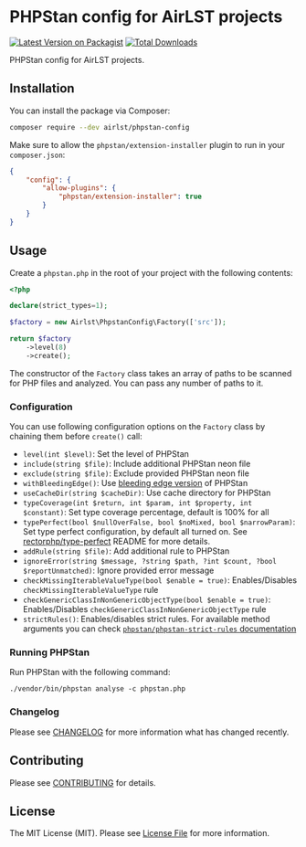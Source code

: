 # PHPStan config for AirLST projects

[![Latest Version on Packagist](https://img.shields.io/packagist/v/airlst/phpstan-config.svg?style=flat-square)](https://packagist.org/packages/airlst/phpstan-config)
[![Total Downloads](https://img.shields.io/packagist/dt/airlst/phpstan-config.svg?style=flat-square)](https://packagist.org/packages/airlst/phpstan-config)

PHPStan config for AirLST projects.

## Installation

You can install the package via Composer:

```bash
composer require --dev airlst/phpstan-config
```

Make sure to allow the `phpstan/extension-installer` plugin to run in your `composer.json`:

```json
{
    "config": {
        "allow-plugins": {
            "phpstan/extension-installer": true
        }
    }
}
```

## Usage

Create a `phpstan.php` in the root of your project with the following contents:

```php
<?php

declare(strict_types=1);

$factory = new Airlst\PhpstanConfig\Factory(['src']);

return $factory
    ->level(8)
    ->create();
```

The constructor of the `Factory` class takes an array of paths to be scanned for PHP files and analyzed. You can pass any number of paths to it.

### Configuration

You can use following configuration options on the `Factory` class by chaining them before `create()` call:

- `level(int $level)`: Set the level of PHPStan
- `include(string $file)`: Include additional PHPStan neon file
- `exclude(string $file)`: Exclude provided PHPStan neon file
- `withBleedingEdge()`: Use [bleeding edge version](https://phpstan.org/blog/what-is-bleeding-edge) of PHPStan
- `useCacheDir(string $cacheDir)`: Use cache directory for PHPStan
- `typeCoverage(int $return, int $param, int $property, int $constant)`: Set type coverage percentage, default is 100% for all
- `typePerfect(bool $nullOverFalse, bool $noMixed, bool $narrowParam)`: Set type perfect configuration, by default all turned on. See [rectorphp/type-perfect](https://github.com/rectorphp/type-perfect?tab=readme-ov-file#configure) README for more details.
- `addRule(string $file)`: Add additional rule to PHPStan
- `ignoreError(string $message, ?string $path, ?int $count, ?bool $reportUnmatched)`: Ignore provided error message
- `checkMissingIterableValueType(bool $enable = true)`: Enables/Disables `checkMissingIterableValueType` rule
- `checkGenericClassInNonGenericObjectType(bool $enable = true)`: Enables/Disables `checkGenericClassInNonGenericObjectType` rule
- `strictRules()`: Enables/disables strict rules. For available method arguments you can check [`phpstan/phpstan-strict-rules` documentation](https://github.com/phpstan/phpstan-strict-rules?tab=readme-ov-file#disabling-rules)

### Running PHPStan

Run PHPStan with the following command:

```shell
./vendor/bin/phpstan analyse -c phpstan.php
```

### Changelog

Please see [CHANGELOG](CHANGELOG.md) for more information what has changed recently.

## Contributing

Please see [CONTRIBUTING](CONTRIBUTING.md) for details.

## License

The MIT License (MIT). Please see [License File](LICENSE.md) for more information.
